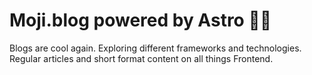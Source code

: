 # Moji.blog powered by Astro 🧑‍🚀

Blogs are cool again. Exploring different frameworks and technologies. Regular articles and short format content on all things Frontend.